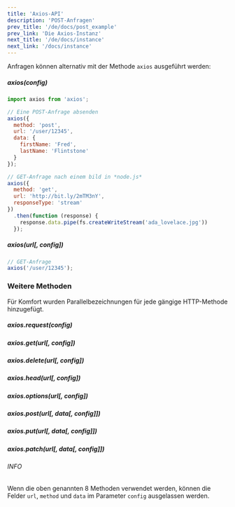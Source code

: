 ```yaml
---
title: 'Axios-API'
description: 'POST-Anfragen'
prev_title: '/de/docs/post_example'
prev_link: 'Die Axios-Instanz'
next_title: '/de/docs/instance'
next_link: '/docs/instance'
---
```


Anfragen können alternativ mit der Methode `axios` ausgeführt werden:

##### axios(config)

```js
import axios from 'axios';

// Eine POST-Anfrage absenden
axios({
  method: 'post',
  url: '/user/12345',
  data: {
    firstName: 'Fred',
    lastName: 'Flintstone'
  }
});
```

```js
// GET-Anfrage nach einem bild in *node.js*
axios({
  method: 'get',
  url: 'http://bit.ly/2mTM3nY',
  responseType: 'stream'
})
  .then(function (response) {
    response.data.pipe(fs.createWriteStream('ada_lovelace.jpg'))
  });
```

##### axios(url[, config])

```js
// GET-Anfrage
axios('/user/12345');
```

### Weitere Methoden

Für Komfort wurden Parallelbezeichnungen für jede gängige HTTP-Methode hinzugefügt.

##### axios.request(config)
##### axios.get(url[, config])
##### axios.delete(url[, config])
##### axios.head(url[, config])
##### axios.options(url[, config])
##### axios.post(url[, data[, config]])
##### axios.put(url[, data[, config]])
##### axios.patch(url[, data[, config]])

###### INFO
Wenn die oben genannten 8 Methoden verwendet werden, können die Felder `url`, `method` und `data` im Parameter `config` ausgelassen werden.
